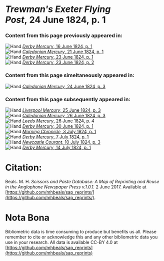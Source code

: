 # *Trewman's Exeter Flying Post*, 24 June 1824, p. 1  
  
### Content from this page previously appeared in:  
![Hand](http://scissorsandpaste.net/wp-content/uploads/2017/06/smallhandpointer.png) [*Derby Mercury*, 16 June 1824, p. 1](https://mhbeals.github.io/sap_html/Derby-Mercury/Derby-Mercury-16-June-1824-p-1)  
![Hand](http://scissorsandpaste.net/wp-content/uploads/2017/06/smallhandpointer.png) [*Caledonian Mercury*, 21 June 1824, p. 1](https://mhbeals.github.io/sap_html/Caledonian-Mercury/Caledonian-Mercury-21-June-1824-p-1)  
![Hand](http://scissorsandpaste.net/wp-content/uploads/2017/06/smallhandpointer.png) [*Derby Mercury*, 23 June 1824, p. 1](https://mhbeals.github.io/sap_html/Derby-Mercury/Derby-Mercury-23-June-1824-p-1)  
![Hand](http://scissorsandpaste.net/wp-content/uploads/2017/06/smallhandpointer.png) [*Derby Mercury*, 23 June 1824, p. 2](https://mhbeals.github.io/sap_html/Derby-Mercury/Derby-Mercury-23-June-1824-p-2)  
  
### Content from this page simeltaneously appeared in:  
![Hand](http://scissorsandpaste.net/wp-content/uploads/2017/06/smallhandpointer.png) [*Caledonian Mercury*, 24 June 1824, p. 3](https://mhbeals.github.io/sap_html/Caledonian-Mercury/Caledonian-Mercury-24-June-1824-p-3)  
  
### Content from this page subsequently appeared in:  
![Hand](http://scissorsandpaste.net/wp-content/uploads/2017/06/smallhandpointer.png) [*Liverpool Mercury*, 25 June 1824, p. 3](https://mhbeals.github.io/sap_html/Liverpool-Mercury/Liverpool-Mercury-25-June-1824-p-3)  
![Hand](http://scissorsandpaste.net/wp-content/uploads/2017/06/smallhandpointer.png) [*Caledonian Mercury*, 26 June 1824, p. 3](https://mhbeals.github.io/sap_html/Caledonian-Mercury/Caledonian-Mercury-26-June-1824-p-3)  
![Hand](http://scissorsandpaste.net/wp-content/uploads/2017/06/smallhandpointer.png) [*Leeds Mercury*, 26 June 1824, p. 4](https://mhbeals.github.io/sap_html/Leeds-Mercury/Leeds-Mercury-26-June-1824-p-4)  
![Hand](http://scissorsandpaste.net/wp-content/uploads/2017/06/smallhandpointer.png) [*Derby Mercury*, 30 June 1824, p. 1](https://mhbeals.github.io/sap_html/Derby-Mercury/Derby-Mercury-30-June-1824-p-1)  
![Hand](http://scissorsandpaste.net/wp-content/uploads/2017/06/smallhandpointer.png) [*Morning Chronicle*, 3 July 1824, p. 1](https://mhbeals.github.io/sap_html/Morning-Chronicle/Morning-Chronicle-3-July-1824-p-1)  
![Hand](http://scissorsandpaste.net/wp-content/uploads/2017/06/smallhandpointer.png) [*Derby Mercury*, 7 July 1824, p. 1](https://mhbeals.github.io/sap_html/Derby-Mercury/Derby-Mercury-7-July-1824-p-1)  
![Hand](http://scissorsandpaste.net/wp-content/uploads/2017/06/smallhandpointer.png) [*Newcastle Courant*, 10 July 1824, p. 3](https://mhbeals.github.io/sap_html/Newcastle-Courant/Newcastle-Courant-10-July-1824-p-3)  
![Hand](http://scissorsandpaste.net/wp-content/uploads/2017/06/smallhandpointer.png) [*Derby Mercury*, 14 July 1824, p. 1](https://mhbeals.github.io/sap_html/Derby-Mercury/Derby-Mercury-14-July-1824-p-1)  


# Citation: 

Beals. M. H. *Scissors and Paste Database: A Map of Reprinting and Reuse in the Anglophone Newspaper Press v.1.0.1.* 2 June 2017. Available at [https://github.com/mhbeals/sap_reprints/](https://github.com/mhbeals/sap_reprints/). 

# Nota Bona

Bibliometric data is time consuming to produce but benefits us all. Please remember to cite or acknowledge this and any other bibliometric data you use in your research. All data is available CC-BY 4.0 at [https://github.com/mhbeals/sap_reprints](https://github.com/mhbeals/sap_reprints)